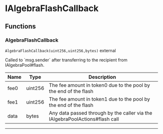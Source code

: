

# IAlgebraFlashCallback




## Functions
### AlgebraFlashCallback


`AlgebraFlashCallback(uint256,uint256,bytes)`  external

Called to &#x60;msg.sender&#x60; after transferring to the recipient from IAlgebraPool#flash.



| Name | Type | Description |
| ---- | ---- | ----------- |
| fee0 | uint256 | The fee amount in token0 due to the pool by the end of the flash |
| fee1 | uint256 | The fee amount in token1 due to the pool by the end of the flash |
| data | bytes | Any data passed through by the caller via the IAlgebraPoolActions#flash call |




---


